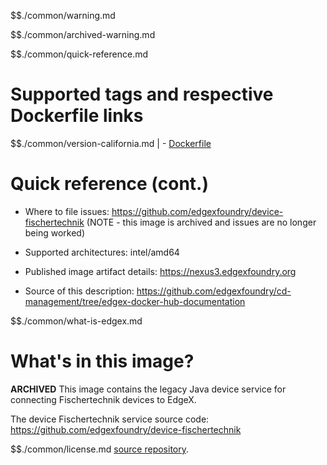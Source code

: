 $$./common/warning.md

$$./common/archived-warning.md

$$./common/quick-reference.md

# Supported tags and respective Dockerfile links

$$./common/version-california.md |
        - [Dockerfile](https://github.com/edgexfoundry/device-fischertechnik/blob/california/docker-files/Dockerfile)

# Quick reference (cont.)

- Where to file issues: https://github.com/edgexfoundry/device-fischertechnik (NOTE - this image is archived and issues are no longer being worked)

- Supported architectures: intel/amd64

- Published image artifact details: https://nexus3.edgexfoundry.org

- Source of this description: https://github.com/edgexfoundry/cd-management/tree/edgex-docker-hub-documentation

$$./common/what-is-edgex.md

# What's in this image?

**ARCHIVED**
This image contains the legacy Java device service for connecting Fischertechnik devices to EdgeX.

The device Fischertechnik service source code: https://github.com/edgexfoundry/device-fischertechnik

$$./common/license.md
[source repository](https://github.com/edgexfoundry/device-fischertechnik/blob/california/Attribution.txt).